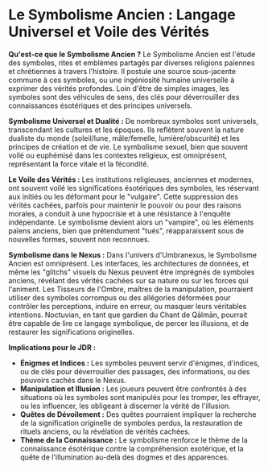 # Le Symbolisme Ancien : Langage Universel et Voile des Vérités

**Qu'est-ce que le Symbolisme Ancien ?**
Le Symbolisme Ancien est l'étude des symboles, rites et emblèmes partagés par diverses religions païennes et chrétiennes à travers l'histoire. Il postule une source sous-jacente commune à ces symboles, ou une ingéniosité humaine universelle à exprimer des vérités profondes. Loin d'être de simples images, les symboles sont des véhicules de sens, des clés pour déverrouiller des connaissances ésotériques et des principes universels.

**Symbolisme Universel et Dualité :**
De nombreux symboles sont universels, transcendant les cultures et les époques. Ils reflètent souvent la nature dualiste du monde (soleil/lune, mâle/femelle, lumière/obscurité) et les principes de création et de vie. Le symbolisme sexuel, bien que souvent voilé ou euphémisé dans les contextes religieux, est omniprésent, représentant la force vitale et la fécondité.

**Le Voile des Vérités :**
Les institutions religieuses, anciennes et modernes, ont souvent voilé les significations ésotériques des symboles, les réservant aux initiés ou les déformant pour le "vulgaire". Cette suppression des vérités cachées, parfois pour maintenir le pouvoir ou pour des raisons morales, a conduit à une hypocrisie et à une résistance à l'enquête indépendante. Le symbolisme devient alors un "vampire", où les éléments païens anciens, bien que prétendument "tués", réapparaissent sous de nouvelles formes, souvent non reconnues.

**Symbolisme dans le Nexus :**
Dans l'univers d'Umbranexus, le Symbolisme Ancien est omniprésent. Les interfaces, les architectures de données, et même les "glitchs" visuels du Nexus peuvent être imprégnés de symboles anciens, révélant des vérités cachées sur sa nature ou sur les forces qui l'animent. Les Tisseurs de l'Ombre, maîtres de la manipulation, pourraient utiliser des symboles corrompus ou des allégories déformées pour contrôler les perceptions, induire en erreur, ou masquer leurs véritables intentions. Noctuvian, en tant que gardien du Chant de Qālmān, pourrait être capable de lire ce langage symbolique, de percer les illusions, et de restaurer les significations originelles.

**Implications pour le JDR :**
*   **Énigmes et Indices :** Les symboles peuvent servir d'énigmes, d'indices, ou de clés pour déverrouiller des passages, des informations, ou des pouvoirs cachés dans le Nexus.
*   **Manipulation et Illusion :** Les joueurs peuvent être confrontés à des situations où les symboles sont manipulés pour les tromper, les effrayer, ou les influencer, les obligeant à discerner la vérité de l'illusion.
*   **Quêtes de Dévoilement :** Des quêtes pourraient impliquer la recherche de la signification originelle de symboles perdus, la restauration de rituels anciens, ou la révélation de vérités cachées.
*   **Thème de la Connaissance :** Le symbolisme renforce le thème de la connaissance ésotérique contre la compréhension exotérique, et la quête de l'illumination au-delà des dogmes et des apparences.